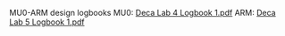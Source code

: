 MU0-ARM design logbooks
MU0:
[Deca Lab 4 Logbook 1.pdf](https://github.com/ccccdy/Homepage/files/7127300/Deca.Lab.4.Logbook.1.pdf)
ARM:
[Deca Lab 5 Logbook 1.pdf](https://github.com/ccccdy/Homepage/files/7127267/Deca.Lab.5.Logbook.1.pdf)
